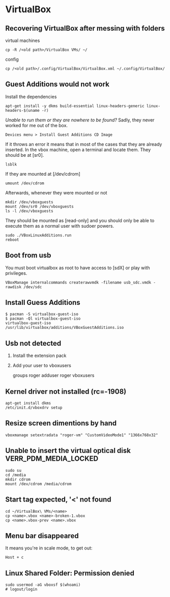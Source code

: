 # VirtualBox

## Recovering VirtualBox after messing with folders

virtual machines

    cp -R /<old path>/VirtualBox VMs/ ~/

config

    cp /<old path>/.config/VirtualBox/VirtualBox.xml ~/.config/VirtualBox/

## Guest Additions would not work

Install the dependencies

    apt-get install -y dkms build-essential linux-headers-generic linux-headers-$(uname -r)

*Unable to run them or they are nowhere to be found?*
Sadly, they never worked for me out of the box.

    Devices menu > Install Guest Additions CD Image

If it throws an error it means that in most of the cases that they are already inserted.
In the vbox machine, open a terminal and locate them. They should be at [sr0].

    lsblk

If they are mounted at [/dev/cdrom]

    umount /dev/cdrom

Afterwards, whenever they were mounted or not

    mkdir /dev/vboxguests
    mount /dev/sr0 /dev/vboxguests
    ls -l /dev/vboxguests

They should be mounted as [read-only] and you should only be able to execute them as a normal user with sudoer powers.

    sudo ./VBoxLinuxAdditions.run
    reboot

## Boot from usb

You must boot virtualbox as root to have access to [sdX] or play with privileges.

    VBoxManage internalcommands createrawvmdk -filename usb_sdc.vmdk -rawdisk /dev/sdc

## Install Guess Additions

    $ pacman -S virtualbox-guest-iso
    $ pacman -Ql virtualbox-guest-iso
    virtualbox-guest-iso /usr/lib/virtualbox/additions/VBoxGuestAdditions.iso

## Usb not detected

1. Install the extension pack
2. Add your user to vboxusers

    groups roger
    adduser roger vboxusers

## Kernel driver not installed (rc=-1908)

    apt-get install dkms
    /etc/init.d/vboxdrv setup

## Resize screen dimentions by hand

    vboxmanage setextradata "roger-vm" "CustomVideoMode1" "1366x768x32"

## Unable to insert the virtual optical disk VERR_PDM_MEDIA_LOCKED

    sudo su
    cd /media
    mkdir cdrom
    mount /dev/cdrom /media/cdrom

## Start tag expected, '<' not found

    cd ~/VirtualBox\ VMs/<name>
    cp <name>.vbox <name>-broken-1.vbox
    cp <name>.vbox-prev <name>.vbox

## Menu bar disappeared

It means you're in scale mode, to get out:

    Host + c

## Linux Shared Folder: Permission denied

    sudo usermod -aG vboxsf $(whoami)
    # logout/login
